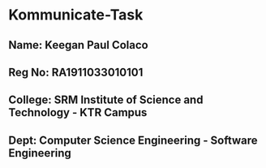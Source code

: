 # Kommunicate-Task

## Name: Keegan Paul Colaco
## Reg No: RA1911033010101
## College: SRM Institute of Science and Technology - KTR Campus
## Dept: Computer Science Engineering - Software Engineering
